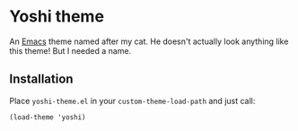 # Yoshi theme

An [Emacs](http://gnu.org/software/emacs/) theme named after my cat.
He doesn't actually look anything like this theme!  But I needed a
name.

## Installation

Place `yoshi-theme.el` in your `custom-theme-load-path` and just call:

    (load-theme 'yoshi)
